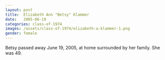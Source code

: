 ```yaml
---
layout: post
title:  Elizabeth Ann "Betsy" Klammer
date:   2005-06-19
categories: class-of-1974
images: /assets/class-of-1974/elizabeth-a-klammer-1.png
gender: female
---
```

Betsy passed away June 19, 2005, at home surrounded by her family.  She was 49.
